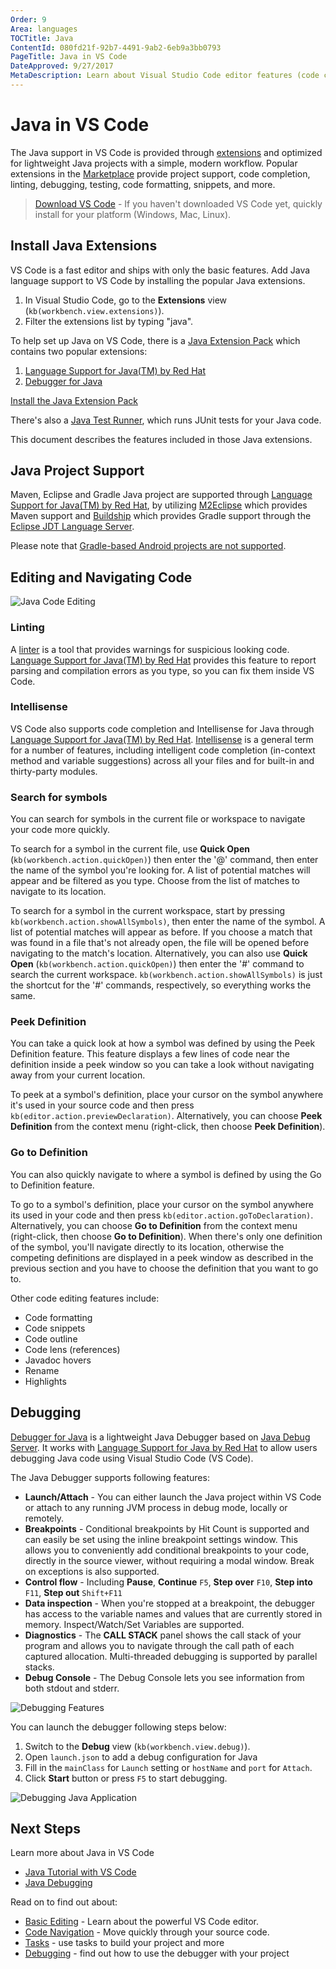 ```yaml
---
Order: 9
Area: languages
TOCTitle: Java
ContentId: 080fd21f-92b7-4491-9ab2-6eb9a3bb0793
PageTitle: Java in VS Code
DateApproved: 9/27/2017
MetaDescription: Learn about Visual Studio Code editor features (code completion, debugging, snippets, linting) for Java.
---
```

# Java in VS Code

The Java support in VS Code is provided through [extensions](/docs/editor/extension-gallery.md) and optimized for lightweight Java projects with a simple, modern workflow. Popular extensions in the [Marketplace](https://marketplace.visualstudio.com) provide project support, code completion, linting, debugging, testing, code formatting, snippets, and more.

> [Download VS Code](/download) - If you haven't downloaded VS Code yet, quickly install for your platform (Windows, Mac, Linux).

## Install Java Extensions

VS Code is a fast editor and ships with only the basic features. Add Java language support to VS Code by installing the popular Java extensions.

1. In Visual Studio Code, go to the **Extensions** view (`kb(workbench.view.extensions)`).
2. Filter the extensions list by typing "java".

To help set up Java on VS Code, there is a [Java Extension Pack](https://marketplace.visualstudio.com/items?itemName=vscjava.vscode-java-pack) which contains two popular extensions:

1. [Language Support for Java(TM) by Red Hat](https://marketplace.visualstudio.com/items?itemName=redhat.java)
2. [Debugger for Java](https://marketplace.visualstudio.com/items?itemName=vscjava.vscode-java-debug)

<a class="tutorial-install-extension-btn" href="vscode:extension/vscjava.vscode-java-pack">Install the Java Extension Pack</a>

There's also a [Java Test Runner](https://marketplace.visualstudio.com/items?itemName=vscjava.vscode-java-test), which runs JUnit tests for your Java code.

This document describes the features included in those Java extensions.


## Java Project Support

Maven, Eclipse and Gradle Java project are supported through [Language Support for Java(TM) by Red Hat](https://marketplace.visualstudio.com/items?itemName=redhat.java), by utilizing [M2Eclipse](http://www.eclipse.org/m2e/) which provides Maven support and [Buildship](https://github.com/eclipse/buildship) which provides Gradle support through the [Eclipse JDT Language Server](https://github.com/eclipse/eclipse.jdt.ls).

Please note that [Gradle-based Android projects are not supported](https://github.com/redhat-developer/vscode-java/issues/10#issuecomment-268834749).

## Editing and Navigating Code

![Java Code Editing](images/java/vscode-java.0.0.1.gif)

### Linting

A [linter](https://en.wikipedia.org/wiki/Lint_%28software%29) is a tool that provides warnings for suspicious looking code. [Language Support for Java(TM) by Red Hat](https://marketplace.visualstudio.com/items?itemName=redhat.java) provides this feature to report parsing and compilation errors as you type, so you can fix them inside VS Code.

### Intellisense

VS Code also supports code completion and Intellisense for Java through [Language Support for Java(TM) by Red Hat](https://marketplace.visualstudio.com/items?itemName=redhat.java). [Intellisense](/docs/editor/intellisense.md) is a general term for a number of features, including intelligent code completion (in-context method and variable suggestions) across all your files and for built-in and thirty-party modules.

### Search for symbols

You can search for symbols in the current file or workspace to navigate your code more quickly.

To search for a symbol in the current file, use __Quick Open__ (`kb(workbench.action.quickOpen)`) then enter the '@' command, then enter the name of the symbol you're looking for. A list of potential matches will appear and be filtered as you type. Choose from the list of matches to navigate to its location.

To search for a symbol in the current workspace, start by pressing `kb(workbench.action.showAllSymbols)`, then enter the name of the symbol. A list of potential matches will appear as before. If you choose a match that was found in a file that's not already open, the file will be opened before navigating to the match's location. Alternatively, you can also use  __Quick Open__ (`kb(workbench.action.quickOpen)`) then enter the '#' command to search the current workspace. `kb(workbench.action.showAllSymbols)` is just the shortcut for the '#' commands, respectively, so everything works the same.

### Peek Definition

You can take a quick look at how a symbol was defined by using the Peek Definition feature. This feature displays a few lines of code near the definition inside a peek window so you can take a look without navigating away from your current location.

To peek at a symbol's definition, place your cursor on the symbol anywhere it's used in your source code and then press `kb(editor.action.previewDeclaration)`. Alternatively, you can choose __Peek Definition__ from the context menu (right-click, then choose __Peek Definition__).

### Go to Definition

You can also quickly navigate to where a symbol is defined by using the Go to Definition feature.

To go to a symbol's definition, place your cursor on the symbol anywhere its used in your code and then press `kb(editor.action.goToDeclaration)`. Alternatively, you can choose __Go to Definition__ from the context menu (right-click, then choose __Go to Definition__). When there's only one definition of the symbol, you'll navigate directly to its location, otherwise the competing definitions are displayed in a peek window as described in the previous section and you have to choose the definition that you want to go to.

Other code editing features include:

- Code formatting
- Code snippets
- Code outline
- Code lens (references)
- Javadoc hovers
- Rename
- Highlights

## Debugging

[Debugger for Java](https://marketplace.visualstudio.com/items?itemName=vscjava.vscode-java-debug) is a lightweight Java Debugger based on [Java Debug Server](https://github.com/Microsoft/java-debug). It works with [Language Support for Java by Red Hat](https://marketplace.visualstudio.com/items?itemName=redhat.java) to allow users debugging Java code using Visual Studio Code (VS Code).

The Java Debugger supports following features:

- **Launch/Attach** - You can either launch the Java project within VS Code or attach to any running JVM process in debug mode, locally or remotely.
- **Breakpoints** - Conditional breakpoints by Hit Count is supported and can easily be set using the inline breakpoint settings window. This allows you to conveniently add conditional breakpoints to your code, directly in the source viewer, without requiring a modal window. Break on exceptions is also supported.
- **Control flow** - Including **Pause**, **Continue** `F5`, **Step over** `F10`, **Step into** `F11`, **Step out** `Shift+F11`
- **Data inspection** - When you're stopped at a breakpoint, the debugger has access to the variable names and values that are currently stored in memory. Inspect/Watch/Set Variables are supported.
- **Diagnostics** - The **CALL STACK** panel shows the call stack of your program and allows you to navigate through the call path of each captured allocation. Multi-threaded debugging is supported by parallel stacks.
- **Debug Console** - The Debug Console lets you see information from both stdout and stderr.

![Debugging Features](images/java/debug-features.png)

You can launch the debugger following steps below:

1. Switch to the **Debug** view (`kb(workbench.view.debug)`).
2. Open `launch.json` to add a debug configuration for Java
3. Fill in the `mainClass` for `Launch` setting or `hostName` and `port` for `Attach`.
4. Click **Start** button or press `F5` to start debugging.

![Debugging Java Application](images/java/java-debug.gif)

## Next Steps

Learn more about Java in VS Code

* [Java Tutorial with VS Code](/docs/java/java-tutorial.md)
* [Java Debugging](/docs/java/java-debugging.md)

Read on to find out about:

* [Basic Editing](/docs/editor/codebasics.md) - Learn about the powerful VS Code editor.
* [Code Navigation](/docs/editor/editingevolved.md) - Move quickly through your source code.
* [Tasks](/docs/editor/tasks.md) - use tasks to build your project and more
* [Debugging](/docs/editor/debugging.md) - find out how to use the debugger with your project

